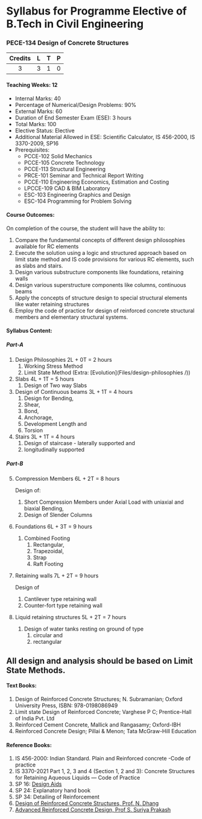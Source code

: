 # Syllabus for Programme Elective of B.Tech in Civil Engineering

### PECE-134 Design of Concrete Structures

| Credits | L | T | P |
|:-------:|---|---|---|
|    3    | 3 | 1 | 0 |

#### Teaching Weeks: 12

- Internal Marks: 40
- Percentage of Numerical/Design Problems: 90%
- External Marks: 60
- Duration of End Semester Exam (ESE): 3 hours
- Total Marks: 100
- Elective Status: Elective
- Additional Material Allowed in ESE: Scientific Calculator, IS 456-2000, IS 3370-2009, SP16
- Prerequisites:
   - PCCE-102 Solid Mechanics
   - PCCE-105 Concrete Technology
   - PCCE-113 Structural Engineering
   - PRCE-101 Seminar and Technical Report Writing
   - PCCE-110 Engineering Economics, Estimation and Costing
   - LPCCE-109 CAD & BIM Laboratory
   - ESC-103 Engineering Graphics and Design
   - ESC-104 Programming for Problem Solving

#### Course Outcomes:
On completion of the course, the student will have the ability to:

1. Compare the fundamental concepts of different design philosophies available for RC elements
1. Execute the solution using a logic and structured approach based on limit state method and IS code provisions for various RC elements, such as slabs and stairs.
1. Design various substructure components like foundations, retaining walls
1. Design various superstructure components like columns, continuous beams
1. Apply the concepts of structure design to special structural elements like water retaining structures
1. Employ the code of practice for design of reinforced concrete structural members and elementary structural systems.

#### Syllabus Content:

##### Part-A
1. Design Philosophies 2L + 0T = 2 hours 
   1. Working Stress Method
   1. Limit State Method (Extra: [Evolution](Files/design-philosophies
/))
1. Slabs 4L + 1T = 5 hours 
   1. Design of Two way Slabs
1. Design of Continuous beams 3L + 1T = 4 hours
   1. Design for Bending,
   2. Shear,
   3. Bond,
   4. Anchorage,
   5. Development Length and
   6. Torsion
1. Stairs 3L + 1T = 4 hours
   1. Design of staircase - laterally supported and
   2. longitudinally supported
##### Part-B
5. Compression Members 6L + 2T = 8 hours

   Design of:
   1. Short Compression Members under Axial Load with uniaxial and biaxial Bending, 
   1. Design of Slender Columns
1. Foundations 6L + 3T = 9 hours
   1. Combined Footing
      1. Rectangular,
      2. Trapezoidal,
      3. Strap
      4. Raft Footing
1. Retaining walls 7L + 2T = 9 hours

   Design of
   1. Cantilever type retaining wall
   2. Counter-fort type retaining wall
1. Liquid retaining structures 5L + 2T = 7 hours
   1. Design of water tanks resting on ground of type
      1. circular and
      2. rectangular
## All design and analysis should be based on Limit State Methods.

#### Text Books: 
1. Design of Reinforced Concrete Structures; N. Subramanian; Oxford University Press, ISBN: 978-0198086949
2. Limit state Design of Reinforced Concrete; Varghese P C; Prentice-Hall of India Pvt. Ltd 
3. Reinforced Cement Concrete, Mallick and Rangasamy; Oxford-IBH
4. Reinforced Concrete Design; Pillai & Menon; Tata McGraw-Hill Education
#### Reference Books:
1. IS 456-2000: Indian Standard. Plain and Reinforced concrete -Code of practice
2. IS 3370-2021 Part 1, 2, 3 and 4 (Section 1, 2 and 3): Concrete Structures for Retaining Aqueous Liquids — Code of Practice
3. SP 16: [Design Aids](SP16.md) 
4. SP 24: Explanatory hand book 
5. SP 34: Detailing of Reinforcement
6. [Design of Reinforced Concrete Structures, Prof. N. Dhang](https://nptel.ac.in/courses/105105105)
7. [Advanced Reinforced Concrete Design, Prof S. Suriya Prakash](https://nptel.ac.in/courses/105106224)

